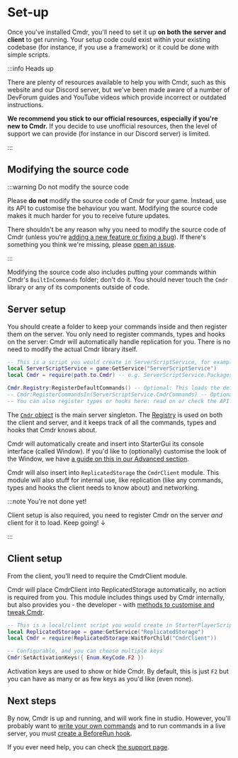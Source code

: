 # Set-up

Once you've installed Cmdr, you'll need to set it up **on both the server and client** to get running. Your setup code could exist within your existing codebase (for instance, if you use a framework) or it could be done with simple scripts.

:::info Heads up

There are plenty of resources available to help you with Cmdr, such as this website and our Discord server, but we've been made aware of a number of DevForum guides and YouTube videos which provide incorrect or outdated instructions.

**We recommend you stick to our official resources, especially if you're new to Cmdr.** If you decide to use unofficial resources, then the level of support we can provide (for instance in our Discord server) is limited.

:::

## Modifying the source code

:::warning Do not modify the source code

Please **do not** modify the source code of Cmdr for your game. Instead, use its API to customise the behaviour you want. Modifying the source code makes it much harder for you to receive future updates.

There shouldn't be any reason why you need to modify the source code of Cmdr (unless you're [adding a new feature or fixing a bug](/docs/community/contribute)). If there's something you think we're missing, please [open an issue](https://github.com/evaera/cmdr/issues).

:::

Modifying the source code also includes putting your commands within Cmdr's `BuiltInCommands` folder; don't do it. You should never touch the `Cmdr` library or any of its components outside of code.

## Server setup

You should create a folder to keep your commands inside and then register them on the server. You only need to register commands, types and hooks on the server: Cmdr will automatically handle replication for you. There is no need to modify the actual Cmdr library itself.

```lua
-- This is a script you would create in ServerScriptService, for example
local ServerScriptService = game:GetService("ServerScriptService")
local Cmdr = require(path.to.Cmdr) -- e.g. ServerScriptService.Packages.Cmdr

Cmdr.Registry:RegisterDefaultCommands() -- Optional: This loads the default set of commands that Cmdr comes with.
-- Cmdr:RegisterCommandsIn(ServerScriptService.CmdrCommands) -- Optional: Register commands from your own folder.
-- You can also register types or hooks here: read on or check the API reference!
```

The [`Cmdr` object](/api/Cmdr) is the main server singleton. The [Registry](/api/Registry) is used on both the client and server, and it keeps track of all the commands, types and hooks that Cmdr knows about.

Cmdr will automatically create and insert into StarterGui its console interface (called Window). If you'd like to (optionally) customise the look of the Window, we have [a guide on this in our Advanced section](/docs/advanced/customisinginterface).

Cmdr will also insert into `ReplicatedStorage` the `CmdrClient` module. This module will also stuff for internal use, like replication (like any commands, types and hooks the client needs to know about) and networking.

:::note You're not done yet!

Client setup is also required, you need to register Cmdr on the server _and_ client for it to load. Keep going! ↓

:::

## Client setup

From the client, you'll need to require the CmdrClient module.

Cmdr will place CmdrClient into ReplicatedStorage automatically, no action is required from you. This module includes things used by Cmdr internally, but also provides you - the developer - with [methods to customise and tweak Cmdr](/api/CmdrClient).

```lua
-- This is a local/client script you would create in StarterPlayerScripts, for example
local ReplicatedStorage = game:GetService("ReplicatedStorage")
local Cmdr = require(ReplicatedStorage:WaitForChild("CmdrClient"))

-- Configurable, and you can choose multiple keys
Cmdr:SetActivationKeys({ Enum.KeyCode.F2 })
```

Activation keys are used to show or hide Cmdr. By default, this is just `F2` but you can have as many or as few keys as you'd like (even none).

## Next steps

By now, Cmdr is up and running, and will work fine in studio. However, you'll probably want to [write your own commands](/docs/commands) and to run commands in a live server, you must [create a BeforeRun hook](/docs/hooks).

If you ever need help, you can check [the support page](/docs/intro#how-do-i-get-help-with-cmdr).
